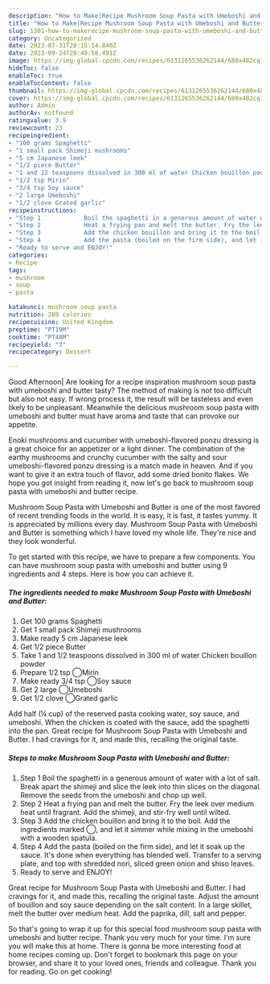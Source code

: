 ```yaml
---
description: "How to Make|Recipe Mushroom Soup Pasta with Umeboshi and Butter {That is Delicious"
title: "How to Make|Recipe Mushroom Soup Pasta with Umeboshi and Butter {That is Delicious"
slug: 1301-how-to-makerecipe-mushroom-soup-pasta-with-umeboshi-and-butter-that-is-delicious
category: Uncategorized
date: 2023-07-31T20:15:14.840Z
date: 2023-09-24T20:49:58.491Z
image: https://img-global.cpcdn.com/recipes/6131265536262144/680x482cq70/mushroom-soup-pasta-with-umeboshi-and-butter-recipe-main-photo.jpg
hideToc: false
enableToc: true
enableTocContent: false
thumbnail: https://img-global.cpcdn.com/recipes/6131265536262144/680x482cq70/mushroom-soup-pasta-with-umeboshi-and-butter-recipe-main-photo.jpg
cover: https://img-global.cpcdn.com/recipes/6131265536262144/680x482cq70/mushroom-soup-pasta-with-umeboshi-and-butter-recipe-main-photo.jpg
author: Admin
authorAv: notfound
ratingvalue: 3.9
reviewcount: 23
recipeingredient:
- "100 grams Spaghetti"
- "1 small pack Shimeji mushrooms"
- "5 cm Japanese leek"
- "1/2 piece Butter"
- "1 and 12 teaspoons dissolved in 300 ml of water Chicken bouillon powder"
- "1/2 tsp Mirin"
- "3/4 tsp Soy sauce"
- "2 large Umeboshi"
- "1/2 clove Grated garlic"
recipeinstructions:
- "Step 1            Boil the spaghetti in a generous amount of water with a lot of salt. Break apart the shimeji and slice the leek into thin slices on the diagonal. Remove the seeds from the umeboshi and chop up well."
- "Step 2            Heat a frying pan and melt the butter. Fry the leek over medium heat until fragrant. Add the shimeji, and stir-fry well until wilted."
- "Step 3            Add the chicken bouillon and bring it to the boil. Add the ingredients marked ◯, and let it simmer while mixing in the umeboshi with a wooden spatula."
- "Step 4            Add the pasta (boiled on the firm side), and let it soak up the sauce. It&#39;s done when everything has blended well. Transfer to a serving plate, and top with shredded nori, sliced green onion and shiso leaves."
- "Ready to serve and ENJOY!"
categories:
- Recipe
tags:
- mushroom
- soup
- pasta

katakunci: mushroom soup pasta 
nutrition: 269 calories
recipecuisine: United Kingdom
preptime: "PT19M"
cooktime: "PT48M"
recipeyield: "3"
recipecategory: Dessert

---
```



Good Afternoon| Are looking for a recipe inspiration mushroom soup pasta with umeboshi and butter tasty? The method of making is not too difficult but also not easy. If wrong process it, the result will be tasteless and even likely to be unpleasant. Meanwhile the delicious mushroom soup pasta with umeboshi and butter must have aroma and taste that can provoke our appetite.





Enoki mushrooms and cucumber with umeboshi-flavored ponzu dressing is a great choice for an appetizer or a light dinner. The combination of the earthy mushrooms and crunchy cucumber with the salty and sour umeboshi-flavored ponzu dressing is a match made in heaven. And if you want to give it an extra touch of flavor, add some dried bonito flakes. We hope you got insight from reading it, now let&#39;s go back to mushroom soup pasta with umeboshi and butter recipe.

Mushroom Soup Pasta with Umeboshi and Butter is one of the most favored of recent trending foods in the world. It is easy, it is fast, it tastes yummy. It is appreciated by millions every day. Mushroom Soup Pasta with Umeboshi and Butter is something which I have loved my whole life. They're nice and they look wonderful.


To get started with this recipe, we have to prepare a few components. You can have mushroom soup pasta with umeboshi and butter using 9 ingredients and 4 steps. Here is how you can achieve it.

<!--inarticleads1-->

##### The ingredients needed to make Mushroom Soup Pasta with Umeboshi and Butter:

1. Get 100 grams Spaghetti
1. Get 1 small pack Shimeji mushrooms
1. Make ready 5 cm Japanese leek
1. Get 1/2 piece Butter
1. Take 1 and 1/2 teaspoons dissolved in 300 ml of water Chicken bouillon powder
1. Prepare 1/2 tsp ◯Mirin
1. Make ready 3/4 tsp ◯Soy sauce
1. Get 2 large ◯Umeboshi
1. Get 1/2 clove ◯Grated garlic


Add half (¼ cup) of the reserved pasta cooking water, soy sauce, and umeboshi. When the chicken is coated with the sauce, add the spaghetti into the pan. Great recipe for Mushroom Soup Pasta with Umeboshi and Butter. I had cravings for it, and made this, recalling the original taste. 

<!--inarticleads2-->

##### Steps to make Mushroom Soup Pasta with Umeboshi and Butter:

1. Step 1            Boil the spaghetti in a generous amount of water with a lot of salt. Break apart the shimeji and slice the leek into thin slices on the diagonal. Remove the seeds from the umeboshi and chop up well.
1. Step 2            Heat a frying pan and melt the butter. Fry the leek over medium heat until fragrant. Add the shimeji, and stir-fry well until wilted.
1. Step 3            Add the chicken bouillon and bring it to the boil. Add the ingredients marked ◯, and let it simmer while mixing in the umeboshi with a wooden spatula.
1. Step 4            Add the pasta (boiled on the firm side), and let it soak up the sauce. It&#39;s done when everything has blended well. Transfer to a serving plate, and top with shredded nori, sliced green onion and shiso leaves.
1. Ready to serve and ENJOY!

Great recipe for Mushroom Soup Pasta with Umeboshi and Butter. I had cravings for it, and made this, recalling the original taste. Adjust the amount of bouillon and soy sauce depending on the salt content. In a large skillet, melt the butter over medium heat. Add the paprika, dill, salt and pepper. 

So that's going to wrap it up for this special food mushroom soup pasta with umeboshi and butter recipe. Thank you very much for your time. I'm sure you will make this at home. There is gonna be more interesting food at home recipes coming up. Don't forget to bookmark this page on your browser, and share it to your loved ones, friends and colleague. Thank you for reading. Go on get cooking!

